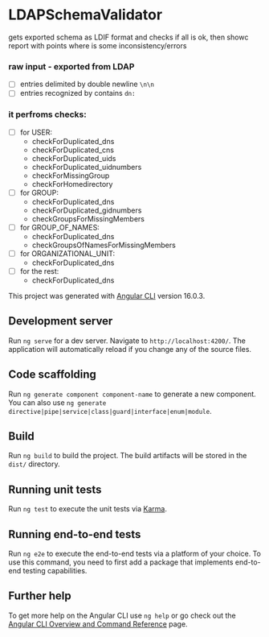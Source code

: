 # LDAPSchemaValidator
gets exported schema as LDIF format and checks if all is ok, then showc report with points where is some inconsistency/errors

### raw input - exported from LDAP
- [ ] entries delimited by double newline `\n\n`
- [ ] entries recognized by contains `dn: `

### it perfroms checks:
- [ ] for USER:
  - checkForDuplicated_dns
  - checkForDuplicated_cns
  - checkForDuplicated_uids
  - checkForDuplicated_uidnumbers
  - checkForMissingGroup
  - checkForHomedirectory
- [ ] for GROUP:
  - checkForDuplicated_dns
  - checkForDuplicated_gidnumbers
  - checkGroupsForMissingMembers
- [ ] for GROUP_OF_NAMES:
  - checkForDuplicated_dns
  - checkGroupsOfNamesForMissingMembers
- [ ] for ORGANIZATIONAL_UNIT:
  - checkForDuplicated_dns
- [ ] for the rest:
  - checkForDuplicated_dns







This project was generated with [Angular CLI](https://github.com/angular/angular-cli) version 16.0.3.

## Development server

Run `ng serve` for a dev server. Navigate to `http://localhost:4200/`. The application will automatically reload if you change any of the source files.

## Code scaffolding

Run `ng generate component component-name` to generate a new component. You can also use `ng generate directive|pipe|service|class|guard|interface|enum|module`.

## Build

Run `ng build` to build the project. The build artifacts will be stored in the `dist/` directory.

## Running unit tests

Run `ng test` to execute the unit tests via [Karma](https://karma-runner.github.io).

## Running end-to-end tests

Run `ng e2e` to execute the end-to-end tests via a platform of your choice. To use this command, you need to first add a package that implements end-to-end testing capabilities.

## Further help

To get more help on the Angular CLI use `ng help` or go check out the [Angular CLI Overview and Command Reference](https://angular.io/cli) page.
